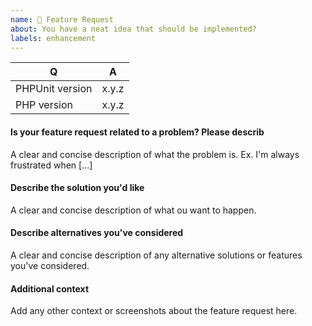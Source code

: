```yaml
---
name: 🎉 Feature Request
about: You have a neat idea that should be implemented?
labels: enhancement
---
```


<!--
- Please fill in this template according to your issue.
- Please keep the table shown below at the top of your issue.
- Please post code as text (using proper markup). Do not post screenshots of code.
- Please remove this comment before submitting your issue.
-->

| Q                   | A
| --------------------| ---------------
| PHPUnit version     | x.y.z
| PHP version         | x.y.z

#### Is your feature request related to a problem? Please describ
A clear and concise description of what the problem is. Ex. I'm always frustrated when [...]

#### Describe the solution you'd like
A clear and concise description of what ou want to happen.

#### Describe alternatives you've considered
A clear and concise description of any alternative solutions or features you've considered.

#### Additional context
Add any other context or screenshots about the feature request here.